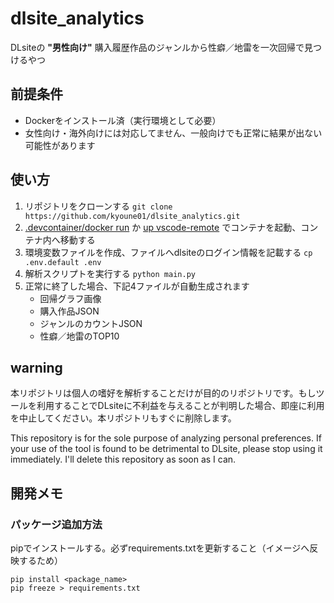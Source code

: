 # dlsite_analytics

DLsiteの __"男性向け"__ 購入履歴作品のジャンルから性癖／地雷を一次回帰で見つけるやつ

## 前提条件

- Dockerをインストール済（実行環境として必要）
- 女性向け・海外向けには対応してません、一般向けでも正常に結果が出ない可能性があります

## 使い方

1. リポジトリをクローンする `git clone https://github.com/kyoune01/dlsite_analytics.git`
1. [.devcontainer/docker run](https://docs.docker.com/) か [up vscode-remote](https://code.visualstudio.com/docs/remote/containers-tutorial) でコンテナを起動、コンテナ内へ移動する
1. 環境変数ファイルを作成、ファイルへdlsiteのログイン情報を記載する `cp .env.default .env`
1. 解析スクリプトを実行する `python main.py`
1. 正常に終了した場合、下記4ファイルが自動生成されます
    - 回帰グラフ画像
    - 購入作品JSON
    - ジャンルのカウントJSON
    - 性癖／地雷のTOP10

## warning

本リポジトリは個人の嗜好を解析することだけが目的のリポジトリです。もしツールを利用することでDLsiteに不利益を与えることが判明した場合、即座に利用を中止してください。本リポジトリもすぐに削除します。

This repository is for the sole purpose of analyzing personal preferences. If your use of the tool is found to be detrimental to DLsite, please stop using it immediately. I'll delete this repository as soon as I can.

## 開発メモ

### パッケージ追加方法

pipでインストールする。必ずrequirements.txtを更新すること（イメージへ反映するため）

```
pip install <package_name>
pip freeze > requirements.txt
```